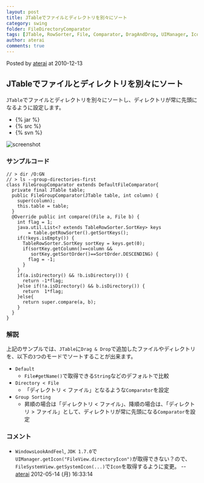 ```yaml
---
layout: post
title: JTableでファイルとディレクトリを別々にソート
category: swing
folder: FileDirectoryComparator
tags: [JTable, RowSorter, File, Comparator, DragAndDrop, UIManager, Icon, FileSystemView]
author: aterai
comments: true
---
```


Posted by [aterai](http://terai.xrea.jp/aterai.html) at 2010-12-13

## JTableでファイルとディレクトリを別々にソート
`JTable`でファイルとディレクトリを別々にソートし、ディレクトリが常に先頭になるように設定します。

- {% jar %}
- {% src %}
- {% svn %}

<!-- dummy comment line for breaking list -->

![screenshot](https://lh3.googleusercontent.com/_9Z4BYR88imo/TQXAQuafMsI/AAAAAAAAAqU/BDQdRbMeSnE/s800/FileDirectoryComparator.png)

### サンプルコード
<pre class="prettyprint"><code>// &gt; dir /O:GN
// &gt; ls --group-directories-first
class FileGroupComparator extends DefaultFileComparator{
  private final JTable table;
  public FileGroupComparator(JTable table, int column) {
    super(column);
    this.table = table;
  }
  @Override public int compare((File a, File b) {
    int flag = 1;
    java.util.List&lt;? extends TableRowSorter.SortKey&gt; keys
        = table.getRowSorter().getSortKeys();
    if(!keys.isEmpty()) {
      TableRowSorter.SortKey sortKey = keys.get(0);
      if(sortKey.getColumn()==column &amp;&amp;
         sortKey.getSortOrder()==SortOrder.DESCENDING) {
        flag = -1;
      }
    }
    if(a.isDirectory() &amp;&amp; !b.isDirectory()) {
      return -1*flag;
    }else if(!a.isDirectory() &amp;&amp; b.isDirectory()) {
      return  1*flag;
    }else{
      return super.compare(a, b);
    }
  }
}
</code></pre>

### 解説
上記のサンプルでは、`JTable`に`Drag & Drop`で追加したファイルやディレクトリを、以下の`3`つのモードでソートすることが出来ます。

- `Default`
    - `File#getName()`で取得できる`String`などのデフォルトで比較
- `Directory < File`
    - 「ディレクトリ < ファイル」となるような`Comparator`を設定
- `Group Sorting`
    - 昇順の場合は「ディレクトリ < ファイル」、降順の場合は、「ディレクトリ > ファイル」として、ディレクトリが常に先頭になる`Comparator`を設定

<!-- dummy comment line for breaking list -->

### コメント
- `WindowsLookAndFeel`, `JDK 1.7.0`で`UIManager.getIcon("FileView.directoryIcon")`が取得できない？ので、`FileSystemView.getSystemIcon(...)`で`Icon`を取得するように変更。 -- [aterai](http://terai.xrea.jp/aterai.html) 2012-05-14 (月) 16:33:14

<!-- dummy comment line for breaking list -->

